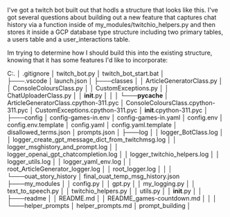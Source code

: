 I've got a twitch bot built out that hodls a structure that looks like this.  I've got several questions about building out a new feature that captures chat history via a function inside of my_modules/twitchio_helpers.py and then stores it inside a GCP database type structure including two primary tables, a users table and a user_interactions table.  

Im trying to determine how I should build this into the existing structure, knowing that it has some features I'd like to incorporate:

C:.
│   .gitignore
│   twitch_bot.py
│   twitch_bot_start.bat
│   
├───.vscode
│       launch.json
│
├───classes
│   │   ArticleGeneratorClass.py
│   │   ConsoleColoursClass.py
│   │   CustomExceptions.py
│   │   ChatUploaderClass.py
│   │   __init__.py
│   │
│   └───__pycache__
│           ArticleGeneratorClass.cpython-311.pyc
│           ConsoleColoursClass.cpython-311.pyc
│           CustomExceptions.cpython-311.pyc
│           __init__.cpython-311.pyc
│
├───config
│       config-games-in.env
│       config-games-in.yaml
│       config.env
│       config.env.template
│       config.yaml
│       config.yaml.template
│       disallowed_terms.json
│       prompts.json
│
├───log
│   │   logger_BotClass.log
│   │   logger_create_gpt_message_dict_from_twitchmsg.log
│   │   logger_msghistory_and_prompt.log
│   │   logger_openai_gpt_chatcompletion.log
│   │   logger_twitchio_helpers.log
│   │   logger_utils.log
│   │   logger_yaml_env.log
│   │   root_ArticleGenerator_logger.log
│   │   root_logger.log
│   │
│   └───ouat_story_history
│           final_ouat_temp_msg_history.json
├───my_modules
│   │   config.py
│   │   gpt.py
│   │   my_logging.py
│   │   text_to_speech.py
│   │   twitchio_helpers.py
│   │   utils.py
│   │   __init__.py
│   │
├───readme
│   │   README.md
│   │   README_games-countdown.md
│   │
│   └───helper_prompts
│           helper_prompts.md
│           prompt_building
│
